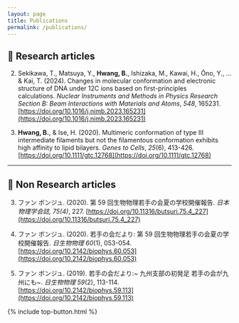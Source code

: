 ```yaml
---
layout: page
title: Publications
permalink: /publications/
---
```


## 📜 Research articles

2. Sekikawa, T., Matsuya, Y., **Hwang, B.**, Ishizaka, M., Kawai, H., Ōno, Y., ... & Kai, T. (2024). Changes in molecular conformation and electronic structure of DNA under 12C ions based on first-principles calculations. *Nuclear Instruments and Methods in Physics Research Section B: Beam Interactions with Materials and Atoms*, *548*, 165231. [https://doi.org/10.1016/j.nimb.2023.165231](https://doi.org/10.1016/j.nimb.2023.165231)

1. **Hwang, B.**, & Ise, H. (2020). Multimeric conformation of type III intermediate filaments but not the filamentous conformation exhibits high affinity to lipid bilayers. *Genes to Cells*, *25*(6), 413-426. [https://doi.org/10.1111/gtc.12768](https://doi.org/10.1111/gtc.12768)

---

## 📄 Non Research articles

3. ファン ボンジュ. (2020). 第 59 回生物物理若手の会夏の学校開催報告. *日本物理学会誌, 75(4)*, 227. [https://doi.org/10.11316/butsuri.75.4_227](https://doi.org/10.11316/butsuri.75.4_227)

2. ファン ボンジュ. (2020). 若手の会だより: 第 59 回生物物理若手の会夏の学校開催報告. *日生物物理 60*(1), 053-054. [https://doi.org/10.2142/biophys.60.053](https://doi.org/10.2142/biophys.60.053)

1. ファン ボンジュ. (2019). 若手の会だより:~ 九州支部の初発足 若手の会が九州にも~. *日生物物理 59*(2), 113-114. [https://doi.org/10.2142/biophys.59.113](https://doi.org/10.2142/biophys.59.113)

{% include top-button.html %}
